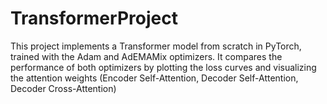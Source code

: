 # TransformerProject
This project implements a Transformer model from scratch in PyTorch, trained with the Adam and AdEMAMix optimizers. It compares the performance of both optimizers by plotting the loss curves and visualizing the attention weights (Encoder Self-Attention, Decoder Self-Attention, Decoder Cross-Attention)
